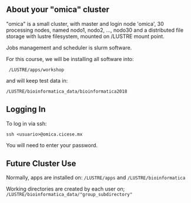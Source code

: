 ## About your "omica" cluster 
 
 "omica" is a small cluster, with master and login node 'omica',
30 processing nodes, named nodo1, nodo2, ..., nodo30
and a distributed file storage with lustre filesystem, mounted
on /LUSTRE mount point.

Jobs management and scheduler is slurm software.


For this course, we will be installing all software into:

```
 /LUSTRE/apps/workshop
 ```

 and will keep test data in:
 ```
/LUSTRE/bioinformatica_data/bioinformatica2018
 ```


## Logging In

 To log in via ssh:

 ```
 ssh <usuario>@omica.cicese.mx
 ```
 You will need to enter your password. 



## Future Cluster Use
 
Normally, apps are installed on: `/LUSTRE/apps` and `/LUSTRE/bioinformatica`

Working directories are created by each user on;
`/LUSTRE/bioinformatica_data/"group_subdirectory"`


